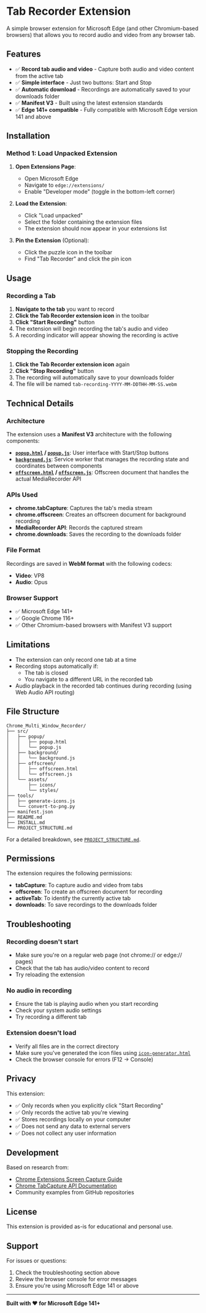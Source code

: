 # Tab Recorder Extension

A simple browser extension for Microsoft Edge (and other Chromium-based browsers) that allows you to record audio and video from any browser tab.

## Features

- ✅ **Record tab audio and video** - Capture both audio and video content from the active tab
- ✅ **Simple interface** - Just two buttons: Start and Stop
- ✅ **Automatic download** - Recordings are automatically saved to your downloads folder
- ✅ **Manifest V3** - Built using the latest extension standards
- ✅ **Edge 141+ compatible** - Fully compatible with Microsoft Edge version 141 and above

## Installation

### Method 1: Load Unpacked Extension

1. **Open Extensions Page**:
   - Open Microsoft Edge
   - Navigate to `edge://extensions/`
   - Enable "Developer mode" (toggle in the bottom-left corner)

2. **Load the Extension**:
   - Click "Load unpacked"
   - Select the folder containing the extension files
   - The extension should now appear in your extensions list

3. **Pin the Extension** (Optional):
   - Click the puzzle icon in the toolbar
   - Find "Tab Recorder" and click the pin icon

## Usage

### Recording a Tab

1. **Navigate to the tab** you want to record
2. **Click the Tab Recorder extension icon** in the toolbar
3. **Click "Start Recording"** button
4. The extension will begin recording the tab's audio and video
5. A recording indicator will appear showing the recording is active

### Stopping the Recording

1. **Click the Tab Recorder extension icon** again
2. **Click "Stop Recording"** button
3. The recording will automatically save to your downloads folder
4. The file will be named `tab-recording-YYYY-MM-DDTHH-MM-SS.webm`

## Technical Details

### Architecture

The extension uses a **Manifest V3** architecture with the following components:

- **[`popup.html`](popup.html) / [`popup.js`](popup.js)**: User interface with Start/Stop buttons
- **[`background.js`](background.js)**: Service worker that manages the recording state and coordinates between components
- **[`offscreen.html`](offscreen.html) / [`offscreen.js`](offscreen.js)**: Offscreen document that handles the actual MediaRecorder API

### APIs Used

- **chrome.tabCapture**: Captures the tab's media stream
- **chrome.offscreen**: Creates an offscreen document for background recording
- **MediaRecorder API**: Records the captured stream
- **chrome.downloads**: Saves the recording to the downloads folder

### File Format

Recordings are saved in **WebM format** with the following codecs:
- **Video**: VP8
- **Audio**: Opus

### Browser Support

- ✅ Microsoft Edge 141+
- ✅ Google Chrome 116+
- ✅ Other Chromium-based browsers with Manifest V3 support

## Limitations

- The extension can only record one tab at a time
- Recording stops automatically if:
  - The tab is closed
  - You navigate to a different URL in the recorded tab
- Audio playback in the recorded tab continues during recording (using Web Audio API routing)

## File Structure

```
Chrome_Multi_Window_Recorder/
├── src/
│   ├── popup/
│   │   ├── popup.html
│   │   └── popup.js
│   ├── background/
│   │   └── background.js
│   ├── offscreen/
│   │   ├── offscreen.html
│   │   └── offscreen.js
│   └── assets/
│       ├── icons/
│       └── styles/
├── tools/
│   ├── generate-icons.js
│   └── convert-to-png.py
├── manifest.json
├── README.md
├── INSTALL.md
└── PROJECT_STRUCTURE.md
```

For a detailed breakdown, see [`PROJECT_STRUCTURE.md`](PROJECT_STRUCTURE.md).

## Permissions

The extension requires the following permissions:

- **tabCapture**: To capture audio and video from tabs
- **offscreen**: To create an offscreen document for recording
- **activeTab**: To identify the currently active tab
- **downloads**: To save recordings to the downloads folder

## Troubleshooting

### Recording doesn't start

- Make sure you're on a regular web page (not chrome:// or edge:// pages)
- Check that the tab has audio/video content to record
- Try reloading the extension

### No audio in recording

- Ensure the tab is playing audio when you start recording
- Check your system audio settings
- Try recording a different tab

### Extension doesn't load

- Verify all files are in the correct directory
- Make sure you've generated the icon files using [`icon-generator.html`](icon-generator.html)
- Check the browser console for errors (F12 → Console)

## Privacy

This extension:
- ✅ Only records when you explicitly click "Start Recording"
- ✅ Only records the active tab you're viewing
- ✅ Stores recordings locally on your computer
- ✅ Does not send any data to external servers
- ✅ Does not collect any user information

## Development

Based on research from:
- [Chrome Extensions Screen Capture Guide](https://developer.chrome.com/docs/extensions/how-to/web-platform/screen-capture)
- [Chrome TabCapture API Documentation](https://developer.chrome.com/docs/extensions/reference/api/tabCapture)
- Community examples from GitHub repositories

## License

This extension is provided as-is for educational and personal use.

## Support

For issues or questions:
1. Check the troubleshooting section above
2. Review the browser console for error messages
3. Ensure you're using Microsoft Edge 141 or above

---

**Built with ❤️ for Microsoft Edge 141+**